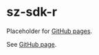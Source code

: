 # sz-sdk-r

Placeholder for [GitHub pages].

See [GitHub page].

[GitHub page]: https://garage.senzing.com/sz-sdk-r
[GitHub pages]: https://pages.github.com/
